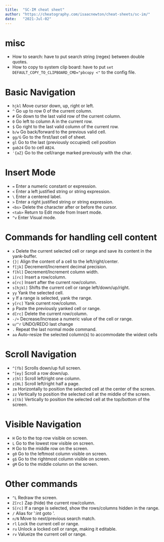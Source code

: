 ```yaml
---
title:  "SC-IM cheat sheet"
author: "https://cheatography.com/isaacnewton/cheat-sheets/sc-im/"
date:   "2021-Jul-02"
---
```


# misc

- How to search: have to put search string (regex) between double quotes.
- How to copy to system clip board: have to put `set DEFAULT_COPY_TO_CLIPBOARD_CMD="pbcopy <"`
  to the config file.

# Basic Navigation

- `hjkl`  Move cursor down, up, right or left.
- `^`     Go up to row 0 of the current column.
- `#`     Go down to the last valid row of the current column.
- `0`     Go left to column A in the current row.
- `$`     Go right to the last valid column of the current row.
- `b/w`   Go back/forward to the previous valid cell.
- `gg/G`  Go to the first/last cell of sheet.
- `gl`    Go to the last (previously occupied) cell position
- `gab24` Go to cell `AB24`.
- `'{aZ}` Go to the cell/range marked previously with the char.

# Insert Mode

- `=`     Enter a numeric constant or expression.
- `<`     Enter a left justified string or string expression.
- `\`     Enter a centered label.
- `>`     Enter a right justified string or string expression.
- `<bs>`  Delete the character after or before the cursor.
- `<tab>` Return to Edit mode from Insert mode.
- `^v`    Enter Visual mode.

# Commands for handling cell content

- `x`       Delete the current selected cell or range and save its content in the yank-buffer.
- `{}|`     Align the content of a cell to the left/right/center.
- `f[jk]`   Decrement­/Increment decimal precision.
- `f[hl]`   Decrement­/Increment column width.
- `i[rc]`   Insert a row/column.
- `o[rc]`   Insert after the current row/column.
- `s[hjkl]` Shifts the current cell or range left/down­/up­/right.
- `yy`      Yank the selected cell.
- `y`       If a range is selected, yank the range.
- `y[rc]`   Yank current row/column.
- `p`       Paste the previously yanked cell or range.
- `d[rc]`   Delete the current row/column.
- `-/+`     Decrease/Increase a numeric value of the cell or range.
- `u/^r`    UNDO/REDO last change
- `.`       Repeat the last normal mode command.
- `aa`      Auto-resize the selected column(s) to accommodate the widest cells

# Scroll Navigation

- `^[fb]` Scrolls down/up full screen.
- `^[ey]` Scroll a row down/up.
- `z[hl]` Scroll left/right one column.
- `z[HL]` Scroll left/right half a page.
- `zm`    Horizontally to position the selected cell at the center of the screen.
- `zz`    Vertically to position the selected cell at the middle of the screen.
- `z[tb]` Vertically to position the selected cell at the top/bottom of the screen.

# Visible Navigation

- `H`  Go to the top row visible on screen.
- `L`  Go to the lowest row visible on screen.
- `M`  Go to the middle row on the screen.
- `g0` Go to the leftmost column visible on screen.
- `g$` Go to the rightmost column visible on screen.
- `gM` Go to the middle column on the screen.

# Other commands

- `^L`    Redraw the screen.
- `Z[rc]` Zap (hide) the current row/column.
- `S[rc]` If a range is selected, show the rows/columns hidden in the range.
- `/`     Alias for ':int goto '.
- `n/N`   Move to next/previous search match.
- `rl`    Lock the current cell or range.
- `ru`    Unlock a locked cell or range, making it editable.
- `rv`    Valueize the current cell or range.
